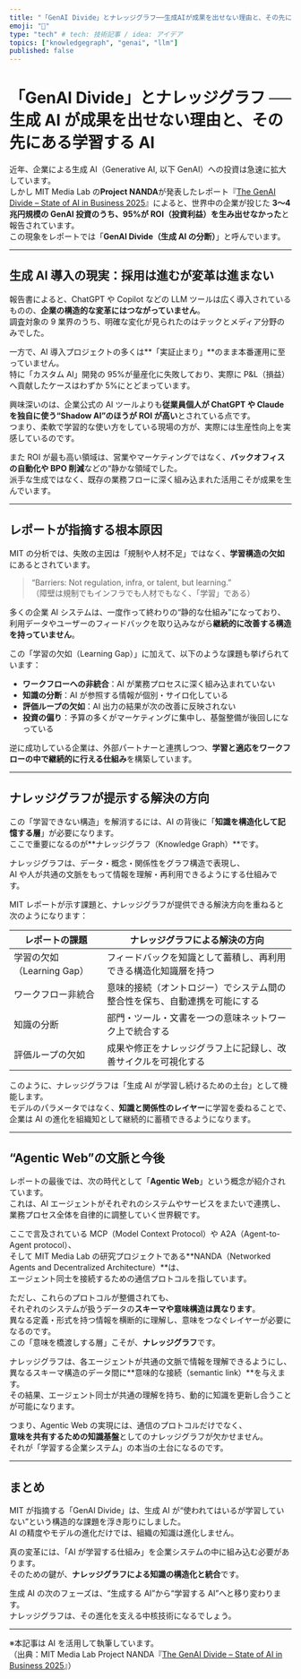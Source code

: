 ```yaml
---
title: "「GenAI Divide」とナレッジグラフ──生成AIが成果を出せない理由と、その先にある学習するAI"
emoji: "🧠"
type: "tech" # tech: 技術記事 / idea: アイデア
topics: ["knowledgegraph", "genai", "llm"]
published: false
---
```


# 「GenAI Divide」とナレッジグラフ ── 生成 AI が成果を出せない理由と、その先にある学習する AI

近年、企業による生成 AI（Generative AI, 以下 GenAI）への投資は急速に拡大しています。  
しかし MIT Media Lab の**Project NANDA**が発表したレポート『[The GenAI Divide – State of AI in Business 2025](https://mlq.ai/media/quarterly_decks/v0.1_State_of_AI_in_Business_2025_Report.pdf)』によると、世界中の企業が投じた **3〜4 兆円規模の GenAI 投資のうち、95%が ROI（投資利益）を生み出せなかった**と報告されています。  
この現象をレポートでは「**GenAI Divide（生成 AI の分断）**」と呼んでいます。

---

## 生成 AI 導入の現実：採用は進むが変革は進まない

報告書によると、ChatGPT や Copilot などの LLM ツールは広く導入されているものの、**企業の構造的な変革にはつながっていません**。  
調査対象の 9 業界のうち、明確な変化が見られたのはテックとメディア分野のみでした。

一方で、AI 導入プロジェクトの多くは**「実証止まり」**のまま本番運用に至っていません。  
特に「カスタム AI」開発の 95%が量産化に失敗しており、実際に P&L（損益）へ貢献したケースはわずか 5%にとどまっています。

興味深いのは、企業公式の AI ツールよりも**従業員個人が ChatGPT や Claude を独自に使う“Shadow AI”のほうが ROI が高い**とされている点です。  
つまり、柔軟で学習的な使い方をしている現場の方が、実際には生産性向上を実感しているのです。

また ROI が最も高い領域は、営業やマーケティングではなく、**バックオフィスの自動化や BPO 削減**などの“静かな領域でした。  
派手な生成ではなく、既存の業務フローに深く組み込まれた活用こそが成果を生んでいます。

---

## レポートが指摘する根本原因

MIT の分析では、失敗の主因は「規制や人材不足」ではなく、**学習構造の欠如**にあるとされています。

> “Barriers: Not regulation, infra, or talent, but learning.”  
> （障壁は規制でもインフラでも人材でもなく、「学習」である）

多くの企業 AI システムは、一度作って終わりの“静的な仕組み”になっており、  
利用データやユーザーのフィードバックを取り込みながら**継続的に改善する構造を持っていません**。

この「学習の欠如（Learning Gap）」に加えて、以下のような課題も挙げられています：

- **ワークフローへの非統合**：AI が業務プロセスに深く組み込まれていない
- **知識の分断**：AI が参照する情報が個別・サイロ化している
- **評価ループの欠如**：AI 出力の結果が次の改善に反映されない
- **投資の偏り**：予算の多くがマーケティングに集中し、基盤整備が後回しになっている

逆に成功している企業は、外部パートナーと連携しつつ、**学習と適応をワークフローの中で継続的に行える仕組み**を構築しています。

---

## ナレッジグラフが提示する解決の方向

この「学習できない構造」を解消するには、AI の背後に「**知識を構造化して記憶する層**」が必要になります。  
ここで重要になるのが**ナレッジグラフ（Knowledge Graph）**です。

ナレッジグラフは、データ・概念・関係性をグラフ構造で表現し、  
AI や人が共通の文脈をもって情報を理解・再利用できるようにする仕組みです。

MIT レポートが示す課題と、ナレッジグラフが提供できる解決方向を重ねると次のようになります：

| レポートの課題             | ナレッジグラフによる解決の方向                                             |
| -------------------------- | -------------------------------------------------------------------------- |
| 学習の欠如（Learning Gap） | フィードバックを知識として蓄積し、再利用できる構造化知識層を持つ           |
| ワークフロー非統合         | 意味的接続（オントロジー）でシステム間の整合性を保ち、自動連携を可能にする |
| 知識の分断                 | 部門・ツール・文書を一つの意味ネットワーク上で統合する                     |
| 評価ループの欠如           | 成果や修正をナレッジグラフ上に記録し、改善サイクルを可視化する             |

このように、ナレッジグラフは「生成 AI が学習し続けるための土台」として機能します。  
モデルのパラメータではなく、**知識と関係性のレイヤー**に学習を委ねることで、  
企業は AI の進化を組織知として継続的に蓄積できるようになります。

---

## “Agentic Web”の文脈と今後

レポートの最後では、次の時代として「**Agentic Web**」という概念が紹介されています。  
これは、AI エージェントがそれぞれのシステムやサービスをまたいで連携し、  
業務プロセス全体を自律的に調整していく世界観です。

ここで言及されている MCP（Model Context Protocol）や A2A（Agent-to-Agent protocol）、  
そして MIT Media Lab の研究プロジェクトである**NANDA（Networked Agents and Decentralized Architecture）**は、  
エージェント同士を接続するための通信プロトコルを指しています。

ただし、これらのプロトコルが整備されても、  
それぞれのシステムが扱うデータの**スキーマや意味構造は異なります**。  
異なる定義・形式を持つ情報を横断的に理解し、意味をつなぐレイヤーが必要になるのです。  
この「意味を橋渡しする層」こそが、**ナレッジグラフ**です。

ナレッジグラフは、各エージェントが共通の文脈で情報を理解できるようにし、  
異なるスキーマ構造のデータ間に**意味的な接続（semantic link）**を与えます。  
その結果、エージェント同士が共通の理解を持ち、動的に知識を更新し合うことが可能になります。

つまり、Agentic Web の実現には、通信のプロトコルだけでなく、  
**意味を共有するための知識基盤**としてのナレッジグラフが欠かせません。  
それが「学習する企業システム」の本当の土台になるのです。

---

## まとめ

MIT が指摘する「GenAI Divide」は、生成 AI が“使われてはいるが学習していない”という構造的な課題を浮き彫りにしました。  
AI の精度やモデルの進化だけでは、組織の知識は進化しません。

真の変革には、「AI が学習する仕組み」を企業システムの中に組み込む必要があります。  
そのための鍵が、**ナレッジグラフによる知識の構造化と統合**です。

生成 AI の次のフェーズは、“生成する AI”から“学習する AI”へと移り変わります。  
ナレッジグラフは、その進化を支える中核技術になるでしょう。

---

※本記事は AI を活用して執筆しています。  
（出典：MIT Media Lab Project NANDA『[The GenAI Divide – State of AI in Business 2025](https://mlq.ai/media/quarterly_decks/v0.1_State_of_AI_in_Business_2025_Report.pdf)』）
